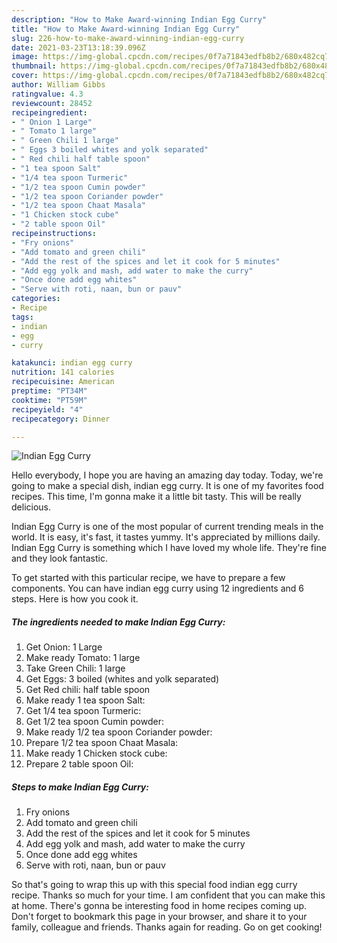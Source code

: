 ```yaml
---
description: "How to Make Award-winning Indian Egg Curry"
title: "How to Make Award-winning Indian Egg Curry"
slug: 226-how-to-make-award-winning-indian-egg-curry
date: 2021-03-23T13:18:39.096Z
image: https://img-global.cpcdn.com/recipes/0f7a71843edfb8b2/680x482cq70/indian-egg-curry-recipe-main-photo.jpg
thumbnail: https://img-global.cpcdn.com/recipes/0f7a71843edfb8b2/680x482cq70/indian-egg-curry-recipe-main-photo.jpg
cover: https://img-global.cpcdn.com/recipes/0f7a71843edfb8b2/680x482cq70/indian-egg-curry-recipe-main-photo.jpg
author: William Gibbs
ratingvalue: 4.3
reviewcount: 28452
recipeingredient:
- " Onion 1 Large"
- " Tomato 1 large"
- " Green Chili 1 large"
- " Eggs 3 boiled whites and yolk separated"
- " Red chili half table spoon"
- "1 tea spoon Salt"
- "1/4 tea spoon Turmeric"
- "1/2 tea spoon Cumin powder"
- "1/2 tea spoon Coriander powder"
- "1/2 tea spoon Chaat Masala"
- "1 Chicken stock cube"
- "2 table spoon Oil"
recipeinstructions:
- "Fry onions"
- "Add tomato and green chili"
- "Add the rest of the spices and let it cook for 5 minutes"
- "Add egg yolk and mash, add water to make the curry"
- "Once done add egg whites"
- "Serve with roti, naan, bun or pauv"
categories:
- Recipe
tags:
- indian
- egg
- curry

katakunci: indian egg curry 
nutrition: 141 calories
recipecuisine: American
preptime: "PT34M"
cooktime: "PT59M"
recipeyield: "4"
recipecategory: Dinner

---
```



![Indian Egg Curry](https://img-global.cpcdn.com/recipes/0f7a71843edfb8b2/680x482cq70/indian-egg-curry-recipe-main-photo.jpg)

Hello everybody, I hope you are having an amazing day today. Today, we're going to make a special dish, indian egg curry. It is one of my favorites food recipes. This time, I'm gonna make it a little bit tasty. This will be really delicious.

Indian Egg Curry is one of the most popular of current trending meals in the world. It is easy, it's fast, it tastes yummy. It's appreciated by millions daily. Indian Egg Curry is something which I have loved my whole life. They're fine and they look fantastic.




To get started with this particular recipe, we have to prepare a few components. You can have indian egg curry using 12 ingredients and 6 steps. Here is how you cook it.

<!--inarticleads1-->

##### The ingredients needed to make Indian Egg Curry:

1. Get  Onion: 1 Large
1. Make ready  Tomato: 1 large
1. Take  Green Chili: 1 large
1. Get  Eggs: 3 boiled (whites and yolk separated)
1. Get  Red chili: half table spoon
1. Make ready 1 tea spoon Salt:
1. Get 1/4 tea spoon Turmeric:
1. Get 1/2 tea spoon Cumin powder:
1. Make ready 1/2 tea spoon Coriander powder:
1. Prepare 1/2 tea spoon Chaat Masala:
1. Make ready 1 Chicken stock cube:
1. Prepare 2 table spoon Oil:




<!--inarticleads2-->

##### Steps to make Indian Egg Curry:

1. Fry onions
1. Add tomato and green chili
1. Add the rest of the spices and let it cook for 5 minutes
1. Add egg yolk and mash, add water to make the curry
1. Once done add egg whites
1. Serve with roti, naan, bun or pauv




So that's going to wrap this up with this special food indian egg curry recipe. Thanks so much for your time. I am confident that you can make this at home. There's gonna be interesting food in home recipes coming up. Don't forget to bookmark this page in your browser, and share it to your family, colleague and friends. Thanks again for reading. Go on get cooking!
